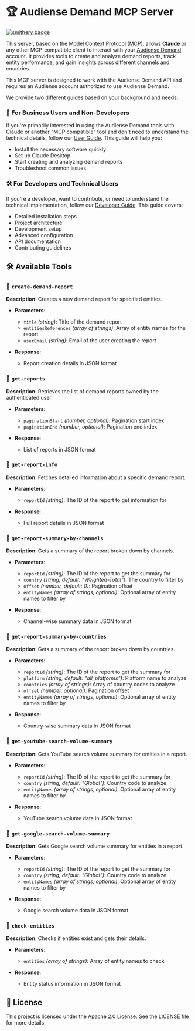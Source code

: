 # 🏆 Audiense Demand MCP Server
[![smithery badge](https://smithery.ai/badge/@AudienseCo/mcp-audiense-demand)](https://smithery.ai/server/@AudienseCo/mcp-audiense-demand)

This server, based on the [Model Context Protocol (MCP)](https://github.com/modelcontextprotocol), allows **Claude** or any other MCP-compatible client to interact with your [Audiense Demand](https://www.audiense.com/products/demand-intelligence) account. It provides tools to create and analyze demand reports, track entity performance, and gain insights across different channels and countries.

This MCP server is designed to work with the Audiense Demand API and requires an Audiense account authorized to use Audiense Demand.

We provide two different guides based on your background and needs:

### 🌟 For Business Users and Non-Developers
If you're primarily interested in using the Audiense Demand tools with Claude or another "MCP compatible" tool and don't need to understand the technical details, follow our [User Guide](./README_USER.md). This guide will help you:
- Install the necessary software quickly
- Set up Claude Desktop
- Start creating and analyzing demand reports
- Troubleshoot common issues

### 🛠️ For Developers and Technical Users
If you're a developer, want to contribute, or need to understand the technical implementation, follow our [Developer Guide](./README_DEVELOPER.md). This guide covers:
- Detailed installation steps
- Project architecture
- Development setup
- Advanced configuration
- API documentation
- Contributing guidelines

## 🛠️ Available Tools

### 📌 `create-demand-report`
**Description**: Creates a new demand report for specified entities.

- **Parameters**:
  - `title` _(string)_: Title of the demand report
  - `entitiesReferences` _(array of strings)_: Array of entity names for the report
  - `userEmail` _(string)_: Email of the user creating the report

- **Response**:
  - Report creation details in JSON format

### 📌 `get-reports`
**Description**: Retrieves the list of demand reports owned by the authenticated user.

- **Parameters**:
  - `paginationStart` _(number, optional)_: Pagination start index
  - `paginationEnd` _(number, optional)_: Pagination end index

- **Response**:
  - List of reports in JSON format

### 📌 `get-report-info`
**Description**: Fetches detailed information about a specific demand report.

- **Parameters**:
  - `reportId` _(string)_: The ID of the report to get information for

- **Response**:
  - Full report details in JSON format

### 📌 `get-report-summary-by-channels`
**Description**: Gets a summary of the report broken down by channels.

- **Parameters**:
  - `reportId` _(string)_: The ID of the report to get the summary for
  - `country` _(string, default: "Weighted-Total")_: The country to filter by
  - `offset` _(number, default: 0)_: Pagination offset
  - `entityNames` _(array of strings, optional)_: Optional array of entity names to filter by

- **Response**:
  - Channel-wise summary data in JSON format

### 📌 `get-report-summary-by-countries`
**Description**: Gets a summary of the report broken down by countries.

- **Parameters**:
  - `reportId` _(string)_: The ID of the report to get the summary for
  - `platform` _(string, default: "all_platforms")_: Platform name to analyze
  - `countries` _(array of strings)_: Array of country codes to analyze
  - `offset` _(number, optional)_: Pagination offset
  - `entityNames` _(array of strings, optional)_: Optional array of entity names to filter by

- **Response**:
  - Country-wise summary data in JSON format

### 📌 `get-youtube-search-volume-summary`
**Description**: Gets YouTube search volume summary for entities in a report.

- **Parameters**:
  - `reportId` _(string)_: The ID of the report to get the summary for
  - `country` _(string, default: "Global")_: Country code to analyze
  - `entityNames` _(array of strings, optional)_: Optional array of entity names to filter by

- **Response**:
  - YouTube search volume data in JSON format

### 📌 `get-google-search-volume-summary`
**Description**: Gets Google search volume summary for entities in a report.

- **Parameters**:
  - `reportId` _(string)_: The ID of the report to get the summary for
  - `country` _(string, default: "Global")_: Country code to analyze
  - `entityNames` _(array of strings, optional)_: Optional array of entity names to filter by

- **Response**:
  - Google search volume data in JSON format

### 📌 `check-entities`
**Description**: Checks if entities exist and gets their details.

- **Parameters**:
  - `entities` _(array of strings)_: Array of entity names to check

- **Response**:
  - Entity status information in JSON format

## 📄 License

This project is licensed under the Apache 2.0 License. See the LICENSE file for more details.
